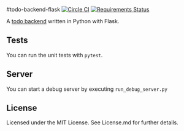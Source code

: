 #todo-backend-flask
[![Circle CI](https://circleci.com/gh/Faerbit/todo-backend-flask.svg?style=shield)](https://circleci.com/gh/Faerbit/todo-backend-flask)
[![Requirements Status](https://requires.io/github/Faerbit/todo-backend-flask/requirements.svg?branch=master)](https://requires.io/github/Faerbit/todo-backend-flask/requirements/?branch=master)

A [todo backend](http://todobackend.com) written in Python with Flask.

## Tests
You can run the unit tests with `pytest`.

## Server
You can start a debug server by executing `run_debug_server.py`

## License
Licensed under the MIT License.
See License.md for further details.
